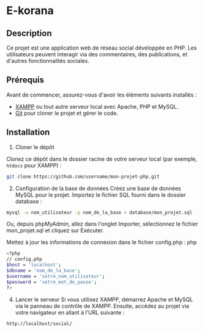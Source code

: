 # E-korana

## Description

Ce projet est une application web de réseau social développée en PHP. Les utilisateurs peuvent interagir via des commentaires, des publications, et d'autres fonctionnalités sociales.

## Prérequis

Avant de commencer, assurez-vous d'avoir les éléments suivants installés :

- [XAMPP](https://www.apachefriends.org/) ou tout autre serveur local avec Apache, PHP et MySQL.
- [Git](https://git-scm.com/) pour cloner le projet et gérer le code.

## Installation

1. Cloner le dépôt

Clonez ce dépôt dans le dossier racine de votre serveur local (par exemple, `htdocs` pour XAMPP) :

```bash
git clone https://github.com/username/mon-projet-php.git

```

2. Configuration de la base de données
   Créez une base de données MySQL pour le projet.
   Importez le fichier SQL fourni dans le dossier database :

```bash
mysql -u nom_utilisateur -p nom_de_la_base < database/mon_projet.sql
```

Ou, depuis phpMyAdmin, allez dans l'onglet Importer, sélectionnez le fichier mon_projet.sql et cliquez sur Exécuter.

Mettez à jour les informations de connexion dans le fichier config.php :
php

```bash
<?php
// config.php
$host = 'localhost';
$dbname = 'nom_de_la_base';
$username = 'votre_nom_utilisateur';
$password = 'votre_mot_de_passe';
?>
```

4. Lancer le serveur
   Si vous utilisez XAMPP, démarrez Apache et MySQL via le panneau de contrôle de XAMPP. Ensuite, accédez au projet via votre navigateur en allant à l'URL suivante :

```
http://localhost/social/
```

